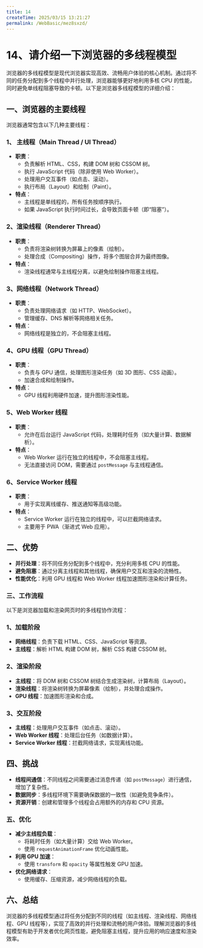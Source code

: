 ```yaml
---
title: 14
createTime: 2025/03/15 13:21:27
permalink: /WebBasic/mez8sxzd/
---
```

# 14、请介绍一下浏览器的多线程模型

浏览器的多线程模型是现代浏览器实现高效、流畅用户体验的核心机制。通过将不同的任务分配到多个线程中并行处理，浏览器能够更好地利用多核 CPU 的性能，同时避免单线程阻塞导致的卡顿。以下是浏览器多线程模型的详细介绍：

## 一、浏览器的主要线程

浏览器通常包含以下几种主要线程：

### 1、 主线程（Main Thread / UI Thread）

- **职责**：
  - 负责解析 HTML、CSS，构建 DOM 树和 CSSOM 树。
  - 执行 JavaScript 代码（除非使用 Web Worker）。
  - 处理用户交互事件（如点击、滚动）。
  - 执行布局（Layout）和绘制（Paint）。
- **特点**：
  - 主线程是单线程的，所有任务按顺序执行。
  - 如果 JavaScript 执行时间过长，会导致页面卡顿（即“阻塞”）。

### 2、渲染线程（Renderer Thread）

- **职责**：
  - 负责将渲染树转换为屏幕上的像素（绘制）。
  - 处理合成（Compositing）操作，将多个图层合并为最终图像。
- **特点**：
  - 渲染线程通常与主线程分离，以避免绘制操作阻塞主线程。

### 3、网络线程（Network Thread）

- **职责**：
  - 负责处理网络请求（如 HTTP、WebSocket）。
  - 管理缓存、DNS 解析等网络相关任务。
- **特点**：
  - 网络线程是独立的，不会阻塞主线程。

### 4、GPU 线程（GPU Thread）

- **职责**：
  - 负责与 GPU 通信，处理图形渲染任务（如 3D 图形、CSS 动画）。
  - 加速合成和绘制操作。
- **特点**：
  - GPU 线程利用硬件加速，提升图形渲染性能。

### 5、Web Worker 线程

- **职责**：
  - 允许在后台运行 JavaScript 代码，处理耗时任务（如大量计算、数据解析）。
- **特点**：
  - Web Worker 运行在独立的线程中，不会阻塞主线程。
  - 无法直接访问 DOM，需要通过 `postMessage` 与主线程通信。

### 6、Service Worker 线程

- **职责**：
  - 用于实现离线缓存、推送通知等高级功能。
- **特点**：
  - Service Worker 运行在独立的线程中，可以拦截网络请求。
  - 主要用于 PWA（渐进式 Web 应用）。

## 二、优势

- **并行处理**：将不同任务分配到多个线程中，充分利用多核 CPU 的性能。
- **避免阻塞**：通过分离主线程和其他线程，确保用户交互和渲染的流畅性。
- **性能优化**：利用 GPU 线程和 Web Worker 线程加速图形渲染和计算任务。

### 三、工作流程

以下是浏览器加载和渲染网页时的多线程协作流程：

### 1、加载阶段

- **网络线程**：负责下载 HTML、CSS、JavaScript 等资源。
- **主线程**：解析 HTML 构建 DOM 树，解析 CSS 构建 CSSOM 树。

### 2、渲染阶段

- **主线程**：将 DOM 树和 CSSOM 树结合生成渲染树，计算布局（Layout）。
- **渲染线程**：将渲染树转换为屏幕像素（绘制），并处理合成操作。
- **GPU 线程**：加速图形渲染和合成。

### 3、交互阶段

- **主线程**：处理用户交互事件（如点击、滚动）。
- **Web Worker 线程**：处理后台任务（如数据计算）。
- **Service Worker 线程**：拦截网络请求，实现离线功能。

## 四、挑战

- **线程间通信**：不同线程之间需要通过消息传递（如 `postMessage`）进行通信，增加了复杂性。
- **数据同步**：多线程环境下需要确保数据的一致性（如避免竞争条件）。
- **资源开销**：创建和管理多个线程会占用额外的内存和 CPU 资源。

### 五、优化

- **减少主线程负载**：
  - 将耗时任务（如大量计算）交给 Web Worker。
  - 使用 `requestAnimationFrame` 优化动画性能。
- **利用 GPU 加速**：
  - 使用 `transform` 和 `opacity` 等属性触发 GPU 加速。
- **优化网络请求**：
  - 使用缓存、压缩资源，减少网络线程的负载。

## 六、总结

浏览器的多线程模型通过将任务分配到不同的线程（如主线程、渲染线程、网络线程、GPU 线程等），实现了高效的并行处理和流畅的用户体验。理解浏览器的多线程模型有助于开发者优化网页性能，避免阻塞主线程，提升应用的响应速度和渲染效率。
